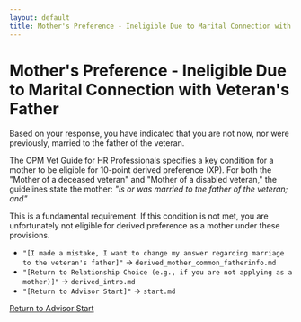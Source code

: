 ```yaml
---
layout: default
title: Mother's Preference - Ineligible Due to Marital Connection with Veteran's Father
---
```


# Mother's Preference - Ineligible Due to Marital Connection with Veteran's Father

Based on your response, you have indicated that you are not now, nor were previously, married to the father of the veteran.

The OPM Vet Guide for HR Professionals specifies a key condition for a mother to be eligible for 10-point derived preference (XP). For both the "Mother of a deceased veteran" and "Mother of a disabled veteran," the guidelines state the mother:
*"is or was married to the father of the veteran; and"*

This is a fundamental requirement. If this condition is not met, you are unfortunately not eligible for derived preference as a mother under these provisions.

*   `"[I made a mistake, I want to change my answer regarding marriage to the veteran's father]"` -> `derived_mother_common_fatherinfo.md`
*   `"[Return to Relationship Choice (e.g., if you are not applying as a mother)]"` -> `derived_intro.md`
*   `"[Return to Advisor Start]"` -> `start.md`

[Return to Advisor Start](./start.md)

